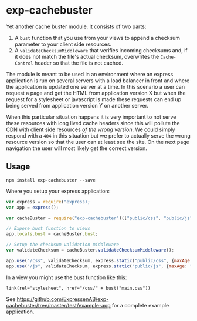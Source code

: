 exp-cachebuster
===============

Yet another cache buster module. It consists of two parts:

1. A `bust` function that you use from your views to append a checksum parameter to your client side resources.
2. A `validateChecksumMiddleware` that verifies incoming checksums and, if it does not match the file's actual checksum, overwrites the `Cache-Control` header so that the file is not cached. 

The module is meant to be used in an environment where an express application is run on several servers with a load balancer in front and where the application is updated one server at a time. In this scenario a user can request a page and get the HTML from application version X but when the request for a stylesheet or javascript is made these requests can end up being served from application version Y on another server. 

When this particular situation happens it is very important to not serve these resources with long lived cache headers since this will pollute the CDN with client side resources _of the wrong version_. We could simply respond with a `404` in this situation but we prefer to actually serve the wrong resource version so that the user can at least see the site. On the next page navigation the user will most likely get the correct version. 


## Usage

```
npm install exp-cachebuster --save
```

Where you setup your express application:

```javascript
var express = require("express);
var app = express();

var cacheBuster = require("exp-cachebuster")(["public/css", "public/js"]);

// Expose bust function to views
app.locals.bust = cacheBuster.bust;

// Setup the checksum validation middleware
var validateChecksum = cacheBuster.validateChecksumMiddleware();

app.use("/css", validateChecksum, express.static("public/css", {maxAge: "365d"}));
app.use("/js", validateChecksum, express.static("public/js", {maxAge: "365d"}));
```

In a view you might use the bust function like this:

```jade
link(rel="stylesheet", href="/css/" + bust("main.css"))
```

See <https://github.com/ExpressenAB/exp-cachebuster/tree/master/test/example-app> for a complete example application.
